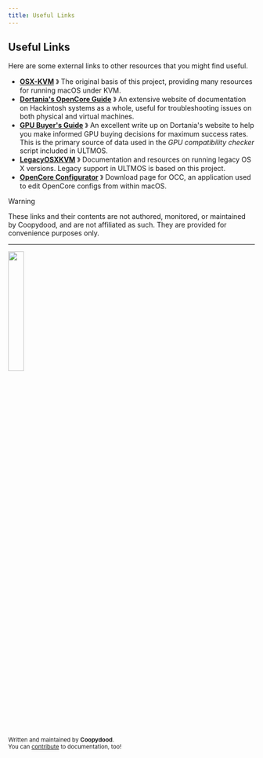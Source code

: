 ```yaml
---
title: Useful Links
---
```


## Useful Links

Here are some external links to other resources that you might find useful.

- **[OSX-KVM](https://github.com/kholia/OSX-KVM)** 》 The original basis of this project, providing many resources for running macOS under KVM.
- **[Dortania's OpenCore Guide](https://dortania.github.io/OpenCore-Install-Guide/)** 》 An extensive website of documentation on Hackintosh systems as a whole, useful for troubleshooting issues on both physical and virtual machines.
- **[GPU Buyer's Guide](https://dortania.github.io/GPU-Buyers-Guide/)** 》 An excellent write up on Dortania's website to help you make informed GPU buying decisions for maximum success rates. This is the primary source of data used in the *GPU compatibility checker* script included in ULTMOS.
- **[LegacyOSXKVM](https://github.com/royalgraphx/LegacyOSXKVM)** 》 Documentation and resources on running legacy OS X versions. Legacy support in ULTMOS is based on this project.
- **[OpenCore Configurator](https://mackie100projects.altervista.org/download-opencore-configurator/)** 》 Download page for OCC, an application used to edit OpenCore configs from within macOS.  

> [!WARNING]
> These links and their contents are not authored, monitored, or maintained by Coopydood, and are not affiliated as such. They are provided for convenience purposes only.

***

<img src="https://github.com/Coopydood/ultimate-macOS-KVM/assets/39441479/ef278407-a14f-4ae7-bc23-3f635687db65" width="25%"> 

<sub>Written and maintained by **Coopydood**. </sub>
<br><sub>You can [contribute](https://github.com/Coopydood/ultimate-macOS-KVM/new/dev/docs) to documentation, too!</sub>